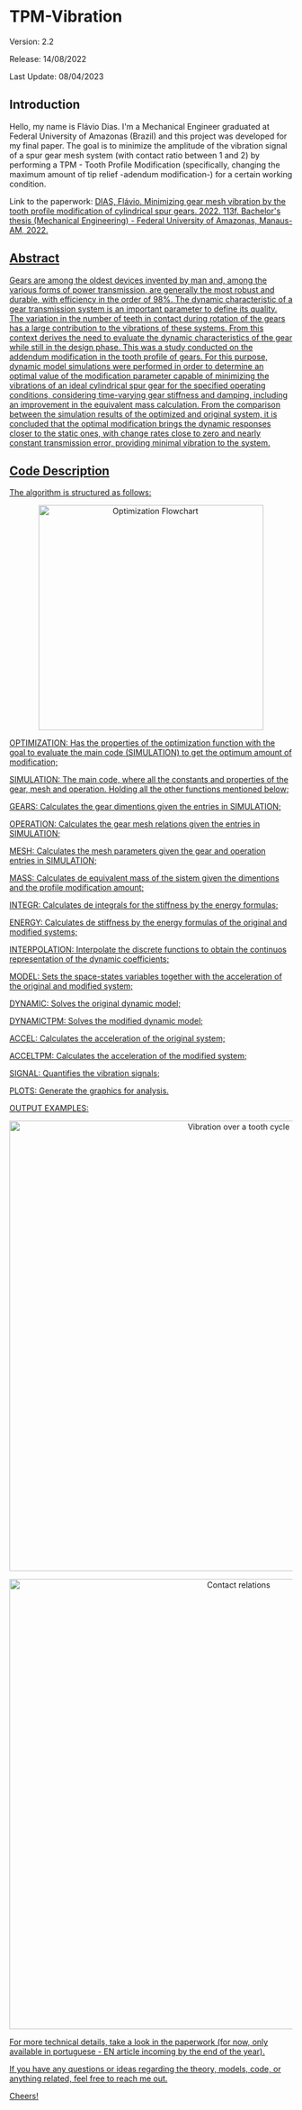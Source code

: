 # TPM-Vibration 
  Version: 2.2
  
  Release: 14/08/2022
  
  Last Update: 08/04/2023
   

## Introduction
  Hello, my name is Flávio Dias. I'm a Mechanical Engineer graduated at Federal University of Amazonas (Brazil) and this project was developed for my final paper. The goal is to minimize the amplitude of the vibration signal of a spur gear mesh system (with contact ratio between 1 and 2) by performing a TPM - Tooth Profile Modification (specifically, changing the maximum amount of tip relief -adendum modification-) for a certain working condition.
  
  Link to the paperwork: <a href= http://riu.ufam.edu.br/handle/prefix/6549 > DIAS, Flávio. Minimizing gear mesh vibration by the tooth profile modification of
cylindrical spur gears. 2022. 113f. Bachelor's thesis (Mechanical Engineering) - Federal University of Amazonas, Manaus-AM, 2022.

## Abstract
  Gears are among the oldest devices invented by man and, among the various forms of power transmission, are generally the most robust and durable, with efficiency in the order of 98%. The dynamic characteristic of a gear transmission system is an important parameter to define its quality. The variation in the number of teeth in contact during rotation of the gears has a large contribution to the vibrations of these systems. From this context derives the need to evaluate the dynamic characteristics of the gear while still in the design phase. This was a study conducted on the addendum modification in the tooth profile of gears. For this purpose, dynamic model simulations were performed in order to determine an optimal value of the modification parameter capable of minimizing the vibrations of an ideal cylindrical spur gear for the specified operating conditions, considering time-varying gear stiffness and damping, including an improvement in the equivalent mass calculation. From the comparison between the simulation results of the optimized and original system, it is concluded that the optimal modification brings the dynamic responses closer to the static ones, with change rates close to zero and nearly constant transmission error, providing minimal vibration to the system.
  
## Code Description  
  
  The algorithm is structured as follows:

   <p align="center">
    <img src="https://user-images.githubusercontent.com/44821460/229648230-598b24b0-9d1d-4a95-9a83-59e314eb715f.png" alt="Optimization Flowchart" width="400" />
  </p>
  
  OPTIMIZATION: Has the properties of the optimization function with the goal to evaluate the main code (SIMULATION) to get the optimum amount of modification;
  
  SIMULATION: The main code, where all the constants and properties of the gear, mesh and operation. Holding all the other functions mentioned below;
  
  GEARS: Calculates the gear dimentions given the entries in SIMULATION;
  
  OPERATION: Calculates the gear mesh relations given the entries in SIMULATION;
  
  MESH: Calculates the mesh parameters given the gear and operation entries in SIMULATION;
  
  MASS: Calculates de equivalent mass of the sistem given the dimentions and the profile modification amount;
  
  INTEGR: Calculates de integrals for the stiffness by the energy formulas;
  
  ENERGY: Calculates de stiffness by the energy formulas of the original and modified systems;
  
  INTERPOLATION: Interpolate the discrete functions to obtain the continuos representation of the dynamic coefficients;
  
  MODEL: Sets the space-states variables together with the acceleration of the original and modified system;
  
  DYNAMIC: Solves the original dynamic model;
  
  DYNAMICTPM: Solves the modified dynamic model;
  
  ACCEL: Calculates the acceleration of the original system;
  
  ACCELTPM: Calculates the acceleration of the modified system;
  
  SIGNAL: Quantifies the vibration signals;
  
  PLOTS: Generate the graphics for analysis.
  
  
  OUTPUT EXAMPLES:
  
  <p align="center">
  <img src="https://user-images.githubusercontent.com/44821460/229649401-0d25b9ec-c8d3-4a33-8ed5-cbb5b5647c89.png" alt="Vibration over a tooth cycle" width="800" />
  </p>

  <p align="center">
  <img src="https://user-images.githubusercontent.com/44821460/229649434-e6c5db90-def7-45b1-a3a1-66177c0f6cb1.png" alt="Contact relations" width="800" />
  </p>
  
  
  For more technical details, take a look in the paperwork (for now, only available in portuguese - EN article incoming by the end of the year).
  
  If you have any questions or ideas regarding the theory, models, code, or anything related, feel free to reach me out.
  
  Cheers!
